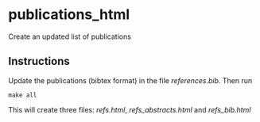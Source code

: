 # publications_html
Create an updated list of publications

## Instructions

Update the publications (bibtex format) in the file _references.bib_. Then run 
```make
make all
```
This will create three files: *refs.html*, *refs_abstracts.html* and *refs_bib.html*
